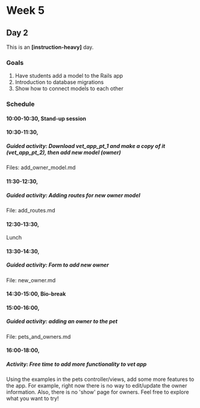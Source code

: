 # Week 5
## Day 2
This is an **[instruction-heavy]** day.

### Goals
1. Have students add a model to the Rails app
2. Introduction to database migrations
3. Show how to connect models to each other

### Schedule
#### 10:00-10:30, Stand-up session

#### 10:30-11:30,
##### Guided activity: Download vet_app_pt_1 and make a copy of it (vet_app_pt_2), then add new model (owner)
Files: add_owner_model.md

#### 11:30-12:30,
##### Guided activity: Adding routes for new owner model
File: add_routes.md

#### 12:30-13:30,
Lunch

#### 13:30-14:30,
##### Guided activity: Form to add new owner
File: new_owner.md

#### 14:30-15:00, Bio-break

#### 15:00-16:00,
##### Guided activity: adding an owner to the pet
File: pets_and_owners.md

#### 16:00-18:00,
##### Activity: Free time to add more functionality to vet app
Using the examples in the pets controller/views, add some more features to the app. For example, right now there is no way to edit/update the owner information. Also, there is no 'show' page for owners. Feel free to explore what you want to try!
